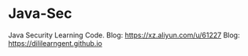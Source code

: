 # Java-Sec
Java Security Learning Code.
Blog: https://xz.aliyun.com/u/61227
Blog: https://dililearngent.github.io
